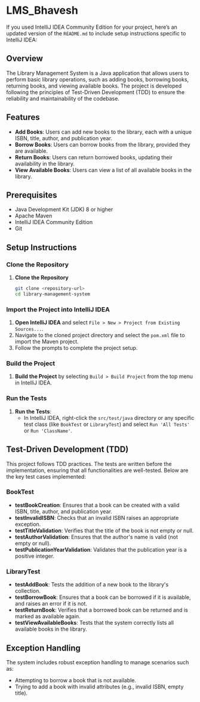 # LMS_Bhavesh

If you used IntelliJ IDEA Community Edition for your project, here’s an updated version of the `README.md` to include setup instructions specific to IntelliJ IDEA:


## Overview

The Library Management System is a Java application that allows users to perform basic library operations, such as adding books, borrowing books, returning books, and viewing available books. The project is developed following the principles of Test-Driven Development (TDD) to ensure the reliability and maintainability of the codebase.

## Features

- **Add Books**: Users can add new books to the library, each with a unique ISBN, title, author, and publication year.
- **Borrow Books**: Users can borrow books from the library, provided they are available.
- **Return Books**: Users can return borrowed books, updating their availability in the library.
- **View Available Books**: Users can view a list of all available books in the library.

## Prerequisites

- Java Development Kit (JDK) 8 or higher
- Apache Maven
- IntelliJ IDEA Community Edition
- Git

## Setup Instructions

### Clone the Repository

1. **Clone the Repository**
   ```sh
   git clone <repository-url>
   cd library-management-system
   ```

### Import the Project into IntelliJ IDEA

1. **Open IntelliJ IDEA** and select `File > New > Project from Existing Sources...`.
2. Navigate to the cloned project directory and select the `pom.xml` file to import the Maven project.
3. Follow the prompts to complete the project setup.

### Build the Project

1. **Build the Project** by selecting `Build > Build Project` from the top menu in IntelliJ IDEA.

### Run the Tests

1. **Run the Tests**:
    - In IntelliJ IDEA, right-click the `src/test/java` directory or any specific test class (like `BookTest` or `LibraryTest`) and select `Run 'All Tests'` or `Run 'ClassName'`.

## Test-Driven Development (TDD)

This project follows TDD practices. The tests are written before the implementation, ensuring that all functionalities are well-tested. Below are the key test cases implemented:

### BookTest

- **testBookCreation**: Ensures that a book can be created with a valid ISBN, title, author, and publication year.
- **testInvalidISBN**: Checks that an invalid ISBN raises an appropriate exception.
- **testTitleValidation**: Verifies that the title of the book is not empty or null.
- **testAuthorValidation**: Ensures that the author's name is valid (not empty or null).
- **testPublicationYearValidation**: Validates that the publication year is a positive integer.

### LibraryTest

- **testAddBook**: Tests the addition of a new book to the library's collection.
- **testBorrowBook**: Ensures that a book can be borrowed if it is available, and raises an error if it is not.
- **testReturnBook**: Verifies that a borrowed book can be returned and is marked as available again.
- **testViewAvailableBooks**: Tests that the system correctly lists all available books in the library.

## Exception Handling

The system includes robust exception handling to manage scenarios such as:

- Attempting to borrow a book that is not available.
- Trying to add a book with invalid attributes (e.g., invalid ISBN, empty title).

